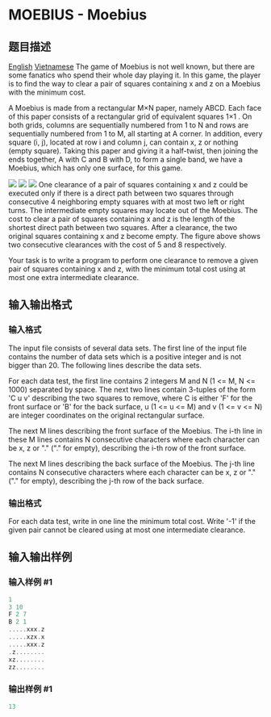 # MOEBIUS - Moebius

## 题目描述

[English](/problems/MOEBIUS/en/) [Vietnamese](/problems/MOEBIUS/vn/) The game of Moebius is not well known, but there are some fanatics who spend their whole day playing it. In this game, the player is to find the way to clear a pair of squares containing x and z on a Moebius with the minimum cost.

A Moebius is made from a rectangular M×N paper, namely ABCD. Each face of this paper consists of a rectangular grid of equivalent squares 1×1 . On both grids, columns are sequentially numbered from 1 to N and rows are sequentially numbered from 1 to M, all starting at A corner. In addition, every square (i, j), located at row i and column j, can contain x, z or nothing (empty square). Taking this paper and giving it a half-twist, then joining the ends together, A with C and B with D, to form a single band, we have a Moebius, which has only one surface, for this game.

![](https://cdn.luogu.com.cn/upload/vjudge_pic/SP3647/f7afba30ae75fef0e04034f18ab9043a5165fbb5.png) ![](https://cdn.luogu.com.cn/upload/vjudge_pic/SP3647/3cfbb2d70475ade9386fdc074bb071750b08c6af.png) ![](https://cdn.luogu.com.cn/upload/vjudge_pic/SP3647/5140a984c26879ef8bca2e9ab40e9b13ed23ee53.png) One clearance of a pair of squares containing x and z could be executed only if there is a direct path between two squares through consecutive 4 neighboring empty squares with at most two left or right turns. The intermediate empty squares may locate out of the Moebius. The cost to clear a pair of squares containing x and z is the length of the shortest direct path between two squares. After a clearance, the two original squares containing x and z become empty. The figure above shows two consecutive clearances with the cost of 5 and 8 respectively.

Your task is to write a program to perform one clearance to remove a given pair of squares containing x and z, with the minimum total cost using at most one extra intermediate clearance.

## 输入输出格式

### 输入格式

 The input file consists of several data sets. The first line of the input file contains the number of data sets which is a positive integer and is not bigger than 20. The following lines describe the data sets.

For each data test, the first line contains 2 integers M and N (1 <= M, N <= 1000) separated by space. The next two lines contain 3-tuples of the form 'C u v' describing the two squares to remove, where C is either 'F' for the front surface or 'B' for the back surface, u (1 <= u <= M) and v (1 <= v <= N) are integer coordinates on the original rectangular surface.

The next M lines describing the front surface of the Moebius. The i-th line in these M lines contains N consecutive characters where each character can be x, z or "." ("." for empty), describing the i-th row of the front surface.

The next M lines describing the back surface of the Moebius. The j-th line contains N consecutive characters where each character can be x, z or "." ("." for empty), describing the j-th row of the back surface.

### 输出格式

 For each data test, write in one line the minimum total cost. Write '-1' if the given pair cannot be cleared using at most one intermediate clearance.

## 输入输出样例

### 输入样例 #1

```cpp
1
3 10
F 2 7
B 2 1
.....xxx.z
.....xzx.x
.....xxx.z
.z........
xz........
zz........
```


### 输出样例 #1

```cpp
13
```


